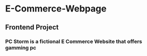 # E-Commerce-Webpage
## Frontend Project

### PC Storm is a fictional E Commerce Website that offers gamming pc
